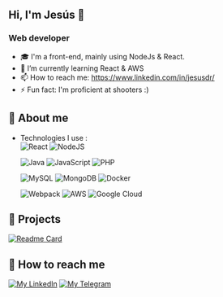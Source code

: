## Hi, I'm Jesús 👋

### Web developer
- 🎓 I'm a front-end, mainly using NodeJs & React.
- 🌱 I’m currently learning React & AWS
- 📫 How to reach me: https://www.linkedin.com/in/jesusdr/
- ⚡ Fun fact: I'm proficient at shooters :)

## 🧐 About me

- Technologies I use : <br />
 ![React](https://img.shields.io/badge/react-%2320232a.svg?style=for-the-badge&logo=react&logoColor=%2361DAFB)
  ![NodeJS](https://img.shields.io/badge/node.js-6DA55F?style=for-the-badge&logo=node.js&logoColor=white)

  ![Java](https://img.shields.io/badge/java-%23ED8B00.svg?style=for-the-badge&logo=java&logoColor=white)
  ![JavaScript](https://img.shields.io/badge/javascript-%23323330.svg?style=for-the-badge&logo=javascript&logoColor=%23F7DF1E)
  ![PHP](https://img.shields.io/badge/php-%23777BB4.svg?style=for-the-badge&logo=php&logoColor=white)

  ![MySQL](https://img.shields.io/badge/mysql-%2300f.svg?style=for-the-badge&logo=mysql&logoColor=white)
  ![MongoDB](https://img.shields.io/badge/MongoDB-%234ea94b.svg?style=for-the-badge&logo=mongodb&logoColor=white)
  ![Docker](https://img.shields.io/badge/docker-%230db7ed.svg?style=for-the-badge&logo=docker&logoColor=white)
  
  ![Webpack](https://img.shields.io/badge/webpack-%238DD6F9.svg?style=for-the-badge&logo=webpack&logoColor=black)
  ![AWS](https://img.shields.io/badge/AWS-%23FF9900.svg?style=for-the-badge&logo=amazon-aws&logoColor=white)
  ![Google Cloud](https://img.shields.io/badge/GoogleCloud-%234285F4.svg?style=for-the-badge&logo=google-cloud&logoColor=white)
  
## 🥳 Projects
[![Readme Card](https://github-readme-stats.vercel.app/api/pin/?username=jesusDR01&repo=Netflix)](https://github.com/JesusDR01/netflix)

## 💬 How to reach me

[![My LinkedIn](https://img.shields.io/badge/LinkedIn-0077B5?style=for-the-badge&logo=linkedin&logoColor=white)](https://www.linkedin.com/in/jesusdr/)
[![My Telegram](https://img.shields.io/badge/-TELEGRAM-2CA5E0?style=for-the-badge&logo=telegram&logoColor=white)](https://t.me/JesusDR01)
<!--
